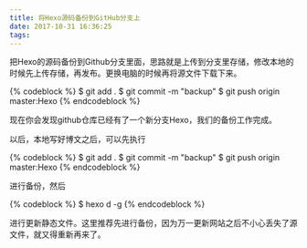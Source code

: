 ```yaml
---
title: 将Hexo源码备份到GitHub分支上
date: 2017-10-31 16:36:25
tags:
---
```


把Hexo的源码备份到Github分支里面，思路就是上传到分支里存储，修改本地的时候先上传存储，再发布。更换电脑的时候再将源文件下载下来。

{% codeblock %}
$ git add .
$ git commit -m "backup"
$ git push origin master:Hexo
{% endcodeblock %}

现在你会发现github仓库已经有了一个新分支Hexo，我们的备份工作完成。

以后，本地写好博文之后，可以先执行

{% codeblock %}
$ git add .
$ git commit -m "backup"
$ git push origin master:Hexo
{% endcodeblock %}

进行备份，然后

{% codeblock %}
$ hexo d -g
{% endcodeblock %}

进行更新静态文件。这里推荐先进行备份，因为万一更新网站之后不小心丢失了源文件，就又得重新再来了。